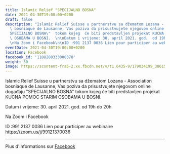```yaml
---
title: Islamic Relief "SPECIJALNO BOSNA"
date: 2021-04-30T19:00:00+0200
draft: false
description: "Islamic Relief Suisse u partnerstvu sa džematom Lozana - Association\
  \ bosniaque de Lausanne, Vas poziva da prisustvujete njegovom online događaju \"\
  SPECIJALNO BOSNA\"  tokom kojeg  će biti predstavljen projekat KUCNA POMOC  STARIM\
  \ OSOBAMA U BOSNI.  \n\nDatum i vrijeme: 30. april 2021. god.  od 19h do 20h  \n\
  \nNa Zoom i Facebook\n\nID :991 2137 0036 Lien pour participer au webinaire https://zoom.us/j/99121370036"
eventDate: 2021-04-30T19:00:00+0200
location: Facebook
facebook_id: '1108288333008378'
weight: 30
image: https://scontent-fra5-2.xx.fbcdn.net/v/t1.6435-9/179034199_3861536210608836_3937081865507227599_n.jpg?_nc_cat=106&ccb=1-7&_nc_sid=9e60e4&_nc_ohc=M1jvClFW0KAQ7kNvwEI77-q&_nc_oc=AdnG7N_zmbvwGtKx__5-AfVFguBmrnaJ3AnDKs7fZZs0xazXzkcO95beSkKX7Embtj0&_nc_zt=23&_nc_ht=scontent-fra5-2.xx&edm=ABTKTjYEAAAA&_nc_gid=r5uuwwDPuSUtykq09lUSbA&_nc_tpa=Q5bMBQH7zL46i4tbkrwmIcnMzzBaRCqiqImbLnxfnoBMIIqYouWr1RpX1FgTw4mcQiAzvanY35rH3p2shw&oh=00_AfdyoztxZzZKMvHlAU5EKg7jTp1CNusG1bshNcLNwBbhkw&oe=692CE1BB
---
```


Islamic Relief Suisse u partnerstvu sa džematom Lozana - Association bosniaque de Lausanne, Vas poziva da prisustvujete njegovom online događaju "SPECIJALNO BOSNA"  tokom kojeg  će biti predstavljen projekat KUCNA POMOC  STARIM OSOBAMA U BOSNI.  

Datum i vrijeme: 30. april 2021. god.  od 19h do 20h  

Na Zoom i Facebook

ID :991 2137 0036 Lien pour participer au webinaire https://zoom.us/j/99121370036

---

Plus d'informations sur [Facebook](https://facebook.com/events/1108288333008378)
